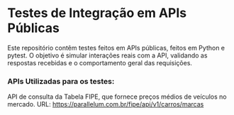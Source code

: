 # Testes de Integração em APIs Públicas 
Este repositório contêm testes feitos em APIs públicas, feitos em Python e pytest. 
O objetivo é simular interações reais com a API, validando as respostas recebidas e o comportamento geral das requisições.

### APIs Utilizadas para os testes: 
API de consulta da Tabela FIPE, que fornece preços médios de veículos no mercado.
URL: https://parallelum.com.br/fipe/api/v1/carros/marcas 

